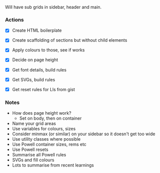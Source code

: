 
Will have sub grids in sidebar, header and main.


### Actions
- [x] Create HTML boilerplate
- [x] Create scaffolding of sections but without child elements
- [x] Apply colours to those, see if works
- [x] Decide on page height
- [x] Get font details, build rules
- [x] Get SVGs, build rules
- [x] Get reset rules for LIs from gist



### Notes
- How does page height work?
    - Set on body, then on container
- Name your grid areas
- Use variables for colours, sizes
- Consider minmax (or similar) on your sidebar so it doesn't get too wide
- Use utility classes where possible
- Use Powell container sizes, rems etc
- Use Powell resets
- Summarise all Powell rules
- SVGs and fill colours
- Lots to summarise from recent learnings